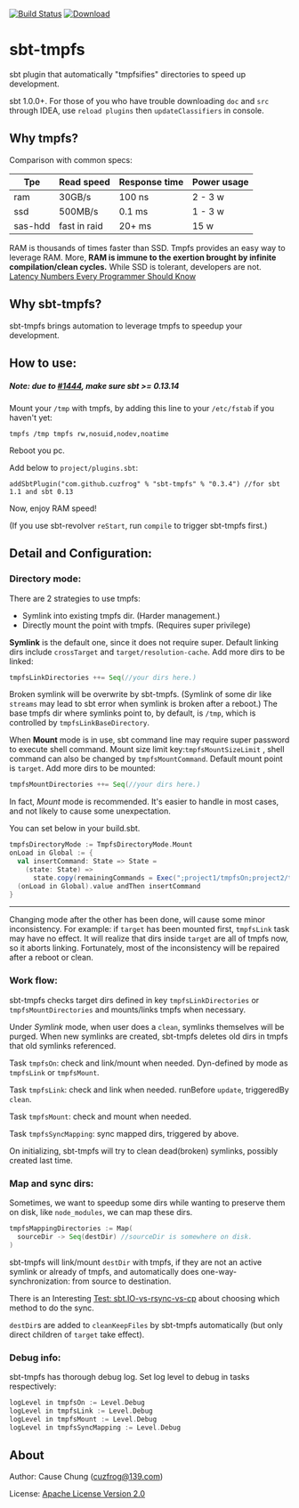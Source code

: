 [![Build Status](https://travis-ci.org/cuzfrog/sbt-tmpfs.svg?branch=master)](https://travis-ci.org/cuzfrog/sbt-tmpfs)
[ ![Download](https://api.bintray.com/packages/cuzfrog/sbt-plugins/sbt-tmpfs/images/download.svg) ](https://bintray.com/cuzfrog/sbt-plugins/sbt-tmpfs/_latestVersion)

# sbt-tmpfs
sbt plugin that automatically "tmpfsifies" directories to speed up development.

sbt 1.0.0+.  For those of you who have trouble downloading `doc` and `src` through IDEA,  use `reload plugins` then `updateClassifiers` in console.

## Why tmpfs?

Comparison with common specs:

| Tpe  | Read speed | Response time | Power usage |
| ------- | ------ | ------- | ------- | 
| ram  | 30GB/s  | 100 ns | 2 - 3 w | 
| ssd  | 500MB/s  | 0.1 ms | 1 - 3 w | 
| sas-hdd  | fast in raid  | 20+ ms | 15 w | 

RAM is thousands of times faster than SSD. Tmpfs provides an easy way to leverage RAM.
More, **RAM is immune to the exertion brought by infinite compilation/clean cycles.**
While SSD is tolerant, developers are not.
[Latency Numbers Every Programmer Should Know](https://gist.github.com/jboner/2841832)

## Why sbt-tmpfs?

sbt-tmpfs brings automation to leverage tmpfs to speedup your development.

## How to use:

##### Note: due to [#1444](https://github.com/sbt/sbt/issues/1444), make sure sbt >= 0.13.14

Mount your `/tmp` with tmpfs, by adding this line to your `/etc/fstab` if you haven't yet:

    tmpfs /tmp tmpfs rw,nosuid,nodev,noatime
    
Reboot you pc.

Add below to `project/plugins.sbt`:

    addSbtPlugin("com.github.cuzfrog" % "sbt-tmpfs" % "0.3.4") //for sbt 1.1 and sbt 0.13
        
Now, enjoy RAM speed!

(If you use sbt-revolver `reStart`, run `compile` to trigger sbt-tmpfs first.)
        
## Detail and Configuration:

### Directory mode:
There are 2 strategies to use tmpfs:

* Symlink into existing tmpfs dir. (Harder management.)
* Directly mount the point with tmpfs. (Requires super privilege)

**Symlink** is the default one, since it does not require super. 
Default linking dirs include `crossTarget` and `target/resolution-cache`. Add more dirs to be linked:
```scala
tmpfsLinkDirectories ++= Seq(//your dirs here.)
```
Broken symlink will be overwrite by sbt-tmpfs.
(Symlink of some dir like `streams` may lead to sbt error when symlink is broken after a reboot.)
The base tmpfs dir where symlinks point to, by default, is `/tmp`, 
which is controlled by `tmpfsLinkBaseDirectory`.

When **Mount** mode is in use, sbt command line may require super password to execute shell command.
Mount size limit key:`tmpfsMountSizeLimit` , shell command can also be changed by `tmpfsMountCommand`.
Default mount point is `target`. Add more dirs to be mounted:
```scala
tmpfsMountDirectories ++= Seq(//your dirs here.)
```
In fact, _Mount_ mode is recommended. It's easier to handle in most cases,
and not likely to cause some unexpectation.

You can set below in your build.sbt.
```scala
tmpfsDirectoryMode := TmpfsDirectoryMode.Mount
onLoad in Global := {
  val insertCommand: State => State =
    (state: State) =>
      state.copy(remainingCommands = Exec(";project1/tmpfsOn;project2/tmpfsOn", None) +: state.remainingCommands)
  (onLoad in Global).value andThen insertCommand
}
```
------------------
Changing mode after the other has been done, will cause some minor inconsistency.
For example: if `target` has been mounted first, `tmpfsLink` task may have no effect.
It will realize that dirs inside `target` are all of tmpfs now, so it aborts linking.
Fortunately, most of the inconsistency will be repaired after a reboot or clean.

### Work flow:

sbt-tmpfs checks target dirs defined in key `tmpfsLinkDirectories` or `tmpfsMountDirectories`
 and mounts/links tmpfs when necessary.
 
Under _Symlink_ mode, when user does a `clean`, symlinks themselves will be purged.
When new symlinks are created, sbt-tmpfs deletes old dirs in tmpfs that old symlinks referenced.

Task `tmpfsOn`: check and link/mount when needed. 
Dyn-defined by mode as `tmpfsLink` or `tmpfsMount`.

Task `tmpfsLink`: check and link when needed. runBefore `update`, triggeredBy `clean`.

Task `tmpfsMount`: check and mount when needed.

Task `tmpfsSyncMapping`: sync mapped dirs, triggered by above.

On initializing, sbt-tmpfs will try to clean dead(broken) symlinks, possibly created last time.

### Map and sync dirs:
Sometimes, we want to speedup some dirs while wanting to preserve them on disk, like `node_modules`,
we can map these dirs.
```scala
tmpfsMappingDirectories := Map(
  sourceDir -> Seq(destDir) //sourceDir is somewhere on disk.
)
```  
sbt-tmpfs will link/mount `destDir` with tmpfs,
if they are not an active symlink or already of tmpfs,
and automatically does one-way-synchronization: from source to destination.

There is an Interesting [Test: sbt.IO-vs-rsync-vs-cp](fileSyncTest/FileSyncTest.md)
 about choosing which method to do the sync.
 
`destDir`s are added to `cleanKeepFiles` by sbt-tmpfs automatically
(but only direct children of `target` take effect).

### Debug info:
sbt-tmpfs has thorough debug log. Set log level to debug in tasks respectively:
```scala
logLevel in tmpfsOn := Level.Debug
logLevel in tmpfsLink := Level.Debug
logLevel in tmpfsMount := Level.Debug
logLevel in tmpfsSyncMapping := Level.Debug
```
## About

Author: Cause Chung (cuzfrog@139.com)

License: [Apache License Version 2.0](LICENSE)
